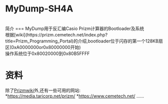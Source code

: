 # MyDump-SH4A
<br>
简介
===
MyDump用于反汇编Casio Prizm计算器的Bootloader及系统<br>
根据[wiki](https://prizm.cemetech.net/index.php?title=Prizm_Programming_Portal)的介绍,bootloader位于闪存的第一个128KB扇区(0xA0000000or0x80000000开始)<br>
操作系统位于0x80020000到0x80B5FFFF<br>

资料
===
除了[Prizmwiki](https://prizm.cemetech.net/index.php?title=Prizm_Programming_Portal)外,还有一些可用的网站:<br>
*https://media.taricorp.net/prizm/
*https://www.cemetech.net/
......
